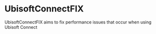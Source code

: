 # UbisoftConnectFIX
 UbisoftConnectFIX aims to fix performance issues that occur when using Ubisoft Connect

